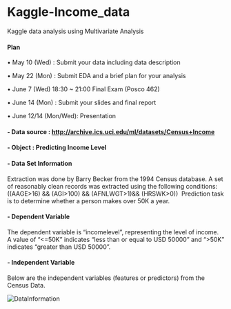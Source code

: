 # Kaggle-Income_data
Kaggle data analysis using Multivariate Analysis

#### Plan

• May 10 (Wed) : Submit your data including data description

• May 22 (Mon) : Submit EDA and a brief plan for your analysis

• June 7 (Wed) 18:30 ~ 21:00 Final Exam (Posco 462)

• June 14 (Mon) : Submit your slides and final report

• June 12/14 (Mon/Wed): Presentation

#### - Data source : http://archive.ics.uci.edu/ml/datasets/Census+Income

#### - Object : Predicting Income Level

#### - Data Set Information
Extraction was done by Barry Becker from the 1994 Census database. A set of reasonably clean records was extracted using the following conditions: ((AAGE>16) && (AGI>100) && (AFNLWGT>1)&& (HRSWK>0)) 
Prediction task is to determine whether a person makes over 50K a year.

#### - Dependent Variable
The dependent variable is “incomelevel”, representing the level of income. A value of “<=50K” indicates “less than or equal to USD 50000” and “>50K” indicates “greater than USD 50000”.

#### - Independent Variable
Below are the independent variables (features or predictors) from the Census Data.

![DataInformation](http://postfiles5.naver.net/MjAxNzA4MjlfMTgw/MDAxNTA0MDEyNTM4NDMz.6tN4YHln4JCKahv-aqM1qxQMO7AUxzxsHZexRFaAKCAg.4kkfDoefrrYWNb2qQjf_Vt8tGRvJx00vleczU-H6Ptwg.PNG.o_oaill/test.png?type=w1)
